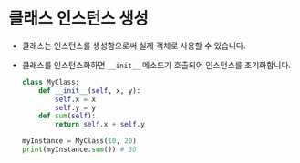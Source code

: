 # 클래스 인스턴스 생성

- 클래스는 인스턴스를 생성함으로써 실제 객체로 사용할 수 있습니다.
- 클래스를 인스턴스화하면 `__init__` 메소드가 호출되어 인스턴스를 초기화합니다.

  ```py
  class MyClass:
      def __init__(self, x, y):
          self.x = x
          self.y = y
      def sum(self):
          return self.x + self.y
  ```

  ```py
  myInstance = MyClass(10, 20)
  print(myInstance.sum()) # 30
  ```
